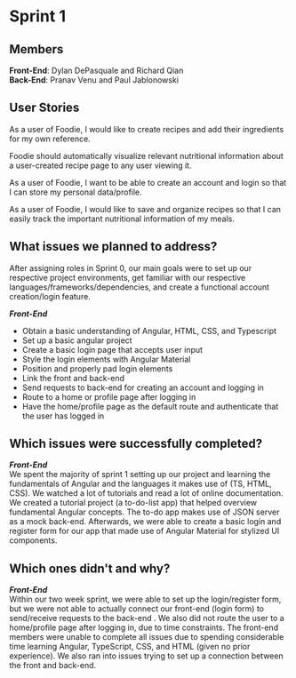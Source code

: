 # Sprint 1 
## Members
**Front-End**: Dylan DePasquale and Richard Qian <br>
**Back-End**: Pranav Venu and Paul Jablonowski

## User Stories

As a user of Foodie, I would like to create recipes and add their ingredients for my own reference. <br>

Foodie should automatically visualize relevant nutritional information about a user-created recipe page to any user viewing it. <br>

As a user of Foodie, I want to be able to create an account and login so that I can store my personal data/profile. <br>

As a user of Foodie, I would like to save and organize recipes so that I can easily track the important nutritional information of my meals. <br>


## What issues we planned to address?
After assigning roles in Sprint 0, our main goals were to set up our respective project environments, get familiar with our respective languages/frameworks/dependencies, and create a functional account creation/login feature.

***Front-End***
- Obtain a basic understanding of Angular, HTML, CSS, and Typescript 
- Set up a basic angular project
- Create a basic login page that accepts user input
- Style the login elements with Angular Material
- Position and properly pad login elements
- Link the front and back-end
- Send requests to back-end for creating an account and logging in
- Route to a home or profile page after logging in
- Have the home/profile page as the default route and authenticate that the user has logged in

## Which issues were successfully completed?
***Front-End***<br>
We spent the majority of sprint 1 setting up our project and learning the fundamentals of Angular and the languages it makes use of (TS, HTML, CSS). We watched a lot of tutorials and read a lot of online documentation. We created a tutorial project (a to-do-list app) that helped overview fundamental Angular concepts. The to-do app makes use of JSON server as a mock back-end. Afterwards, we were able to create a basic login and register form for our app that made use of Angular Material for stylized UI components. 

## Which ones didn't and why?
***Front-End***<br>
Within our two week sprint, we were able to set up the login/register form, but we were not able to actually connect our front-end (login form) to send/receive requests to the back-end . We also did not route the user to a home/profile page after logging in, due to time constraints. The front-end members were unable to complete all issues due to spending considerable time learning Angular, TypeScript, CSS, and HTML (given no prior experience). We also ran into issues trying to set up a connection between the front and back-end.